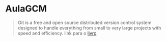 # AulaGCM
>Git is a free and open source distributed version control system designed to handle everything from small to very large projects with speed and efficiency.
>link para o [livro](https://git-scm.com/book)
